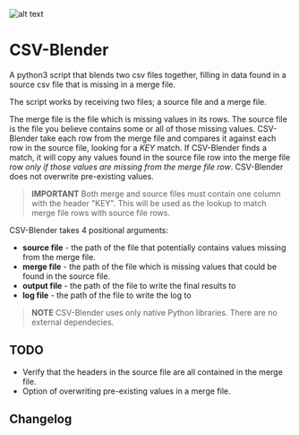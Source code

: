 ![alt text][python]
# CSV-Blender
A python3 script that blends two csv files together, filling in data found in a source csv file that is missing in a merge file.

The script works by receiving two files; a source file and a merge file.

The merge file is the file which is missing values in its rows.  The source file is the file you believe contains some or all of those missing values.  CSV-Blender take each row from the merge file and compares it against each row in the source file, looking for a *KEY* match.  If CSV-Blender finds a match, it will copy any values found in the source file row into the merge file row *only if those values are missing from the merge file row*.  CSV-Blender does not overwrite pre-existing values.

> **IMPORTANT** Both merge and source files must contain one column with the header "KEY".  This will be used as the lookup to match merge file rows with source file rows.

CSV-Blender takes 4 positional arguments:
* **source file** - the path of the file that potentially contains values missing from the merge file.  
* **merge file** - the path of the file which is missing values that could be found in the source file.
* **output file** - the path of the file to write the final results to
* **log file** - the path of the file to write the log to

> **NOTE** CSV-Blender uses only native Python libraries.  There are no external dependecies.

## TODO
* Verify that the headers in the source file are all contained in the merge file.
* Option of overwriting pre-existing values in a merge file.

## Changelog

[python]: https://img.shields.io/badge/Python-3.4-blue.svg
